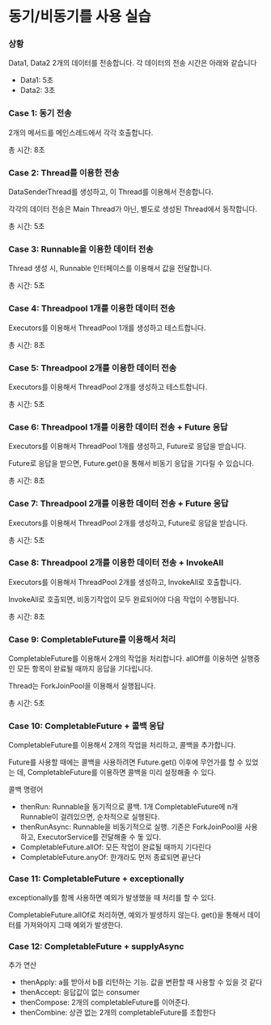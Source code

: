 # 동기/비동기를 사용 실습

### 상황
Data1, Data2 2개의 데이터를 전송합니다. 각 데이터의 전송 시간은 아래와 같습니다
- Data1: 5초
- Data2: 3초

### Case 1: 동기 전송
2개의 메서드를 메인스레드에서 각각 호출합니다. 

총 시간: 8초

### Case 2: Thread를 이용한 전송
DataSenderThread를 생성하고, 이 Thread를 이용해서 전송합니다.

각각의 데이터 전송은 Main Thread가 아닌, 별도로 생성된 Thread에서 동작합니다. 

총 시간: 5초

### Case 3: Runnable을 이용한 데이터 전송
Thread 생성 시, Runnable 인터페이스를 이용해서 값을 전달합니다. 

총 시간: 5초

### Case 4: Threadpool 1개를 이용한 데이터 전송
Executors를 이용해서 ThreadPool 1개를 생성하고 테스트합니다. 

총 시간: 8초

### Case 5: Threadpool 2개를 이용한 데이터 전송
Executors를 이용해서 ThreadPool 2개를 생성하고 테스트합니다.

총 시간: 5초

### Case 6: Threadpool 1개를 이용한 데이터 전송 + Future 응답
Executors를 이용해서 ThreadPool 1개를 생성하고, Future로 응답을 받습니다. 

Future로 응답을 받으면, Future.get()을 통해서 비동기 응답을 기다릴 수 있습니다. 

총 시간: 8초

### Case 7: Threadpool 2개를 이용한 데이터 전송 + Future 응답
Executors를 이용해서 ThreadPool 2개를 생성하고, Future로 응답을 받습니다.

총 시간: 5초

### Case 8: Threadpool 2개를 이용한 데이터 전송 + InvokeAll
Executors를 이용해서 ThreadPool 2개를 생성하고, InvokeAll로 호출합니다. 

InvokeAll로 호출되면, 비동기작업이 모두 완료되어야 다음 작업이 수행됩니다. 

총 시간: 8초

### Case 9: CompletableFuture를 이용해서 처리
CompletableFuture를 이용해서 2개의 작업을 처리합니다. allOff를 이용하면 실행중인 모든 항목이 완료될 때까지 응답을 기다립니다.

Thread는 ForkJoinPool을 이용해서 실행됩니다.

총 시간: 5초

### Case 10: CompletableFuture + 콜백 응답
CompletableFuture를 이용해서 2개의 작업을 처리하고, 콜백을 추가합니다. 

Future를 사용할 때에는 콜백을 사용하려면 Future.get() 이후에 무언가를 할 수 있었는 데, CompletableFuture를 이용하면 콜백을 미리 설정해줄 수 있다.

콜백 명령어
- thenRun: Runnable을 동기적으로 콜백. 1개 CompletableFuture에 n개 Runnable이 걸려있으면, 순차적으로 실행된다.
- thenRunAsync: Runnable을 비동기적으로 실행. 기존은 ForkJoinPool을 사용하고, ExecutorService를 전달해줄 수 돟 있다. 
- CompletableFuture.allOf: 모든 작업이 완료될 때까지 기다린다
- CompletableFuture.anyOf: 한개라도 먼저 종료되면 끝난다

### Case 11: CompletableFuture + exceptionally
exceptionally를 함께 사용하면 예외가 발생했을 때 처리를 할 수 있다. 

CompletableFuture.allOf로 처리하면, 예외가 발생하지 않는다. get()을 통해서 데이터를 가져와야지 그때 예외가 발생한다.

### Case 12: CompletableFuture + supplyAsync

추가 연산
- thenApply: a를 받아서 b를 리턴하는 기능. 값을 변환할 때 사용할 수 있을 것 같다
- thenAccept: 응답값이 없는 consumer
- thenCompose: 2개의 completableFuture를 이어준다. 
- thenCombine: 상관 없는 2개의 completableFuture를 조합한다